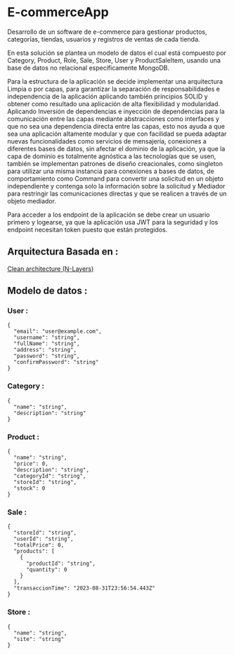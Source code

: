 # E-commerceApp

Desarrollo de un software de e-commerce para gestionar productos, categorías, tiendas, usuarios y registros de ventas de cada tienda.

En esta solución se plantea un modelo de datos el cual está compuesto por Category, Product, Role, Sale, Store, User y ProductSaleItem, 
usando una base de datos no relacional específicamente MongoDB.

Para la estructura de la aplicación se decide implementar una arquitectura Limpia o por capas, para garantizar la separación de responsabilidades
e independencia de la aplicación aplicando también principios SOLID y obtener como resultado una aplicación de alta flexibilidad y modularidad.
Aplicando Inversión de dependencias e inyección de dependencias para la comunicación entre las capas mediante abstracciones como interfaces y 
que no sea una dependencia directa entre las capas, esto nos ayuda a que sea una aplicación altamente modular y que con facilidad se pueda adaptar
nuevas funcionalidades como servicios de mensajería, conexiones a diferentes bases de datos, sin afectar el dominio de la aplicación, ya que la capa
de dominio es totalmente agnóstica a las tecnologías que se usen, también se implementan patrones de diseño creacionales, como singleton para utilizar 
una misma instancia para conexiones a bases de datos, de comportamiento como Command para convertir una solicitud en un objeto independiente y contenga 
solo la información sobre la solicitud y Mediador para restringir las comunicaciones directas y que se realicen a través de un objeto mediador.

Para acceder a los endpoint de la aplicación se debe crear un usuario primero y logearse, ya que la aplicación usa JWT para la seguridad y los endpoint 
necesitan token puesto que están protegidos. 

## Arquitectura Basada en :

[Clean architecture (N-Layers)](https://github.com/JaraJD/E-commerce/assets/93845990/470e6918-39d7-464c-9404-df84129072fa)


## Modelo de datos : 

### User : 

```
{
  "email": "user@example.com",
  "username": "string",
  "fullName": "string",
  "address": "string",
  "password": "string",
  "confirmPassword": "string"
}
```

### Category : 

```
{
  "name": "string",
  "description": "string"
}
```

### Product : 

```
{
  "name": "string",
  "price": 0,
  "description": "string",
  "categoryId": "string",
  "storeId": "string",
  "stock": 0
}
```

### Sale :

```
{
  "storeId": "string",
  "userId": "string",
  "totalPrice": 0,
  "products": [
    {
      "productId": "string",
      "quantity": 0
    }
  ],
  "transaccionTime": "2023-08-31T23:56:54.443Z"
}
```

### Store :
```
{
  "name": "string",
  "site": "string"
}
```
